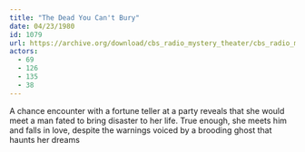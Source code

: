 ```yaml
---
title: "The Dead You Can't Bury"
date: 04/23/1980
id: 1079
url: https://archive.org/download/cbs_radio_mystery_theater/cbs_radio_mystery_theater-1051-1100.zip/cbs_radio_mystery_theater-1051-1100%2Fcbsrmt_1079_the_dead_you_cant_bury.mp3
actors:
  - 69
  - 126
  - 135
  - 38
---
```

A chance encounter with a fortune teller at a party reveals that she would meet a man fated to bring disaster to her life. True enough, she meets him and falls in love, despite the warnings voiced by a brooding ghost that haunts her dreams